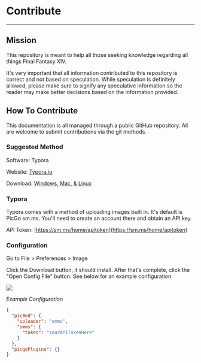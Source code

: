 # Contribute

---

## Mission

This repository is meant to help all those seeking knowledge regarding all things Final Fantasy XIV. 

It's very important that all information contributed to this repository is correct and not based on speculation. While speculation is definitely allowed, please make sure to signify any speculative information so the reader may make better decisions based on the information provided.

## How To Contribute

This documentation is all managed through a public GitHub repository. All are welcome to submit contributions via the git methods.

### Suggested Method

Software: Typora

Website: [Typora.io](https://typora.io/)

Download: [Windows, Mac, & Linux](https://typora.io/#download)



### Typora

Typora comes with a method of uploading images built in. It's default is PicGo sm.ms. You'll need to create an account there and obtain an API key.

API Token: [https://sm.ms/home/apitoken](https://sm.ms/home/apitoken)



### Configuration

Go to File > Preferences > Image 

Click the Download button, it should install. After that's complete, click the "Open Config File" button. See below for an example configuration.

![](https://i.loli.net/2020/04/11/LcaS8kjhPgJuyGo.png)



*Example Configuration*

```json
{
  "picBed": {
    "uploader": "smms", 
    "smms": {
      "token": "YourAPITokenHere" 
    }
  },
  "picgoPlugins": {} 
}
```

